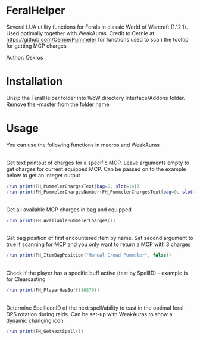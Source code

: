 # FeralHelper
Several LUA utility functions for Ferals in classic World of Warcraft (1.12.1). Used optimally together with WeakAuras.
Credit to Cernie at https://github.com/Cernie/Pummeler for functions used to scan the tooltip for getting MCP charges

Author: Oskros


# Installation

Unzip the FeralHelper folder into WoW directory Interface/Addons folder. Remove the -master from the folder name.

# Usage
You can use the following functions in macros and WeakAuras<br/><br/>

Get text printout of charges for a specific MCP. Leave arguments empty to get charges for current equipped MCP. Can be passed on to the example below to get an integer output
```lua
/run print(FH_PummelerChargesText{bag=0, slot=14})
/run print(FH_PummelerChargesNumber(FH_PummelerChargesText{bag=0, slot=14}))
```

<br/>Get all available MCP charges in bag and equipped
```lua
/run print(FH_AvailablePummelerCharges())
```

<br/>Get bag position of first encountered item by name. Set second argument to true if scanning for MCP and you only want to return a MCP with 3 charges
```lua
/run print(FH_ItemBagPosition("Manual Crowd Pummeler", false))
```

<br/>Check if the player has a specific buff active (test by SpellID) - example is for Clearcasting
```lua
/run print(FH_PlayerHasBuff(16870))
```

<br/>Determine SpellIconID of the next spell/ability to cast in the optimal feral DPS rotation during raids. Can be set-up with WeakAuras to show a dynamic changing icon
```lua
/run print(FH_GetNextSpell())
```